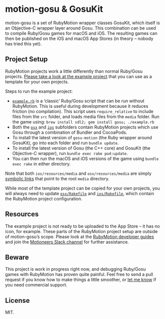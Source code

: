 # motion-gosu & GosuKit

motion-gosu is a set of RubyMotion wrapper classes GosuKit, which itself is an Objective-C wrapper layer around Gosu.
This combination can be used to compile Ruby/Gosu games for macOS and iOS.
The resulting games can then be published on the iOS and macOS App Stores (in theory – nobody has tried this yet).

## Project Setup

RubyMotion projects work a little differently than normal Ruby/Gosu projects.
[Please take a look at the example project](https://github.com/gosu/motion-gosu/tree/master/example) that you can use as a template for your own projects.

Steps to run the example project:

* [`example.rb`](https://github.com/gosu/motion-gosu/blob/master/example/example.rb) is a ‘classic’ Ruby/Gosu script that can be run without RubyMotion.
  This is useful during development because it reduces friction (no compilation).
  This script uses `require_relative` to include files from the `src` folder, and loads media files from the `media` folder.
  Run the game using: `brew install sdl2; gem install gosu; ./example.rb`
* Both the [`osx`](https://github.com/gosu/motion-gosu/tree/master/example/osx) and [`ios`](https://github.com/gosu/motion-gosu/tree/master/example/ios) subfolders contain RubyMotion projects which use Gosu through a combination of Bundler and CocoaPods.
* To install the latest version of `gosu-motion` (the Ruby wrapper around GosuKit), go into each folder and run `bundle update`.
* To install the latest version of Gosu (the C++ core) and GosuKit (the Objective-C wrapper), run `bundle exec rake pod:update`.
* You can then run the macOS and iOS versions of the game using `bundle exec rake` in either directory.

Note that both `ios/resources/media` and `osx/resources/media` are simply [symbolic links](https://en.wikipedia.org/wiki/Symbolic_link#POSIX_and_Unix-like_operating_systems) that point to the root `media` directory.

While most of the template project can be copied for your own projects, you will always need to update [`osx/Rakefile`](https://github.com/gosu/motion-gosu/blob/master/example/osx/Rakefile) and [`ios/Rakefile`](https://github.com/gosu/motion-gosu/blob/master/example/ios/Rakefile), which contain the RubyMotion project configuration.

## Resources

The example project is not ready to be uploaded to the App Store – it has no icon, for example.
These parts of the RubyMotion project setup are outside of motion-gosu’s scope.
Please look at the [RubyMotion developer guides](http://www.rubymotion.com/developers/guides/) and join the [Motioneers Slack channel](https://motioneers.herokuapp.com) for further assistance.

## Beware

This project is work in progress right now, and debugging Ruby/Gosu games with RubyMotion has proven quite painful.
Feel free to send a pull request if you know how to make things a little smoother, or [let me know](mailto:julian@raschke.de) if you need commercial support.

## License

MIT.
